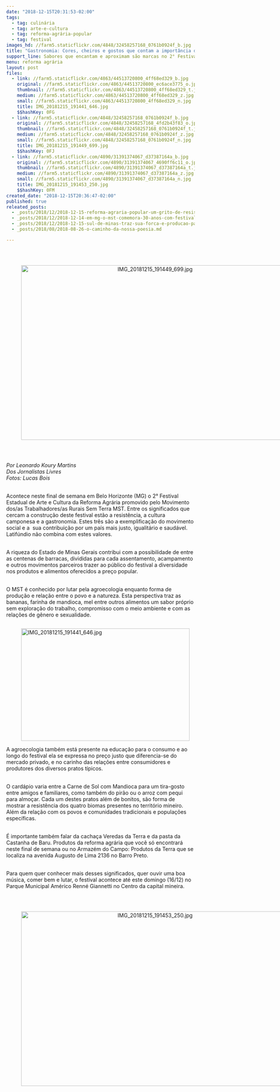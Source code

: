 ```yaml
---
date: "2018-12-15T20:31:53-02:00"
tags:
  - tag: culinária
  - tag: arte-e-cultura
  - tag: reforma-agrária-popular
  - tag: festival
images_hd: //farm5.staticflickr.com/4848/32458257168_0761b0924f_b.jpg
title: "Gastronomia: Cores, cheiros e gostos que contam a importância da Reforma Agrária"
support_line: Sabores que encantam e aproximam são marcas no 2° Festival Estadual de Arte e Cultura da Reforma Agrária em Minas Gerais
menu: reforma agrária
layout: post
files:
  - link: //farm5.staticflickr.com/4863/44513720800_4ff68ed329_b.jpg
    original: //farm5.staticflickr.com/4863/44513720800_ec6ace3775_o.jpg
    thumbnail: //farm5.staticflickr.com/4863/44513720800_4ff68ed329_t.jpg
    medium: //farm5.staticflickr.com/4863/44513720800_4ff68ed329_z.jpg
    small: //farm5.staticflickr.com/4863/44513720800_4ff68ed329_n.jpg
    title: IMG_20181215_191441_646.jpg
    $$hashKey: 0FG
  - link: //farm5.staticflickr.com/4848/32458257168_0761b0924f_b.jpg
    original: //farm5.staticflickr.com/4848/32458257168_4fd2b43f83_o.jpg
    thumbnail: //farm5.staticflickr.com/4848/32458257168_0761b0924f_t.jpg
    medium: //farm5.staticflickr.com/4848/32458257168_0761b0924f_z.jpg
    small: //farm5.staticflickr.com/4848/32458257168_0761b0924f_n.jpg
    title: IMG_20181215_191449_699.jpg
    $$hashKey: 0FJ
  - link: //farm5.staticflickr.com/4890/31391374067_d37387164a_b.jpg
    original: //farm5.staticflickr.com/4890/31391374067_4690ff6c11_o.jpg
    thumbnail: //farm5.staticflickr.com/4890/31391374067_d37387164a_t.jpg
    medium: //farm5.staticflickr.com/4890/31391374067_d37387164a_z.jpg
    small: //farm5.staticflickr.com/4890/31391374067_d37387164a_n.jpg
    title: IMG_20181215_191453_250.jpg
    $$hashKey: 0FM
created_date: "2018-12-15T20:36:47-02:00"
published: true
releated_posts:
  - _posts/2018/12/2018-12-15-reforma-agraria-popular-um-grito-de-resistencia.md
  - _posts/2018/12/2018-12-14-em-mg-o-mst-comemora-30-anos-com-festival-da-reforma-agraria.md
  - _posts/2018/12/2018-12-15-sul-de-minas-traz-sua-forca-e-producao-para-o-festival-da-reforma-agraria.md
  - _posts/2018/08/2018-08-26-o-caminho-da-nossa-poesia.md

---
```

<p>&nbsp;</p>

<div style="text-align:center">
<figure class="image" style="display:inline-block"><img alt="IMG_20181215_191449_699.jpg" height="466" src="//farm5.staticflickr.com/4848/32458257168_0761b0924f_b.jpg" width="700" />
<figcaption></figcaption>
</figure>
</div>

<p>&nbsp;</p>

<p><em>Por Leonardo Koury Martins<br />
Dos Jornalistas Livres<br />
Fotos: Lucas Bois</em></p>

<p><br />
Acontece neste final de semana em Belo Horizonte (MG) o 2&deg; Festival Estadual de Arte e Cultura da Reforma Agr&aacute;ria promovido pelo Movimento dos/as Trabalhadores/as Rurais Sem Terra MST. Entre os significados que cercam a constru&ccedil;&atilde;o deste festival est&atilde;o a resist&ecirc;ncia, a cultura camponesa e a gastronomia. Estes tr&ecirc;s s&atilde;o a exemplifica&ccedil;&atilde;o do movimento social e a&nbsp; sua contribui&ccedil;&atilde;o por um pa&iacute;s mais justo, igualit&aacute;rio e saud&aacute;vel. Latif&uacute;ndio n&atilde;o combina com estes valores.</p>

<p><br />
A riqueza do Estado de Minas Gerais contribui com a possibilidade de entre as centenas de barracas, divididas para cada assentamento, acampamento e outros movimentos parceiros trazer ao p&uacute;blico do festival a diversidade nos produtos e alimentos oferecidos a pre&ccedil;o popular.</p>

<p><br />
O MST &eacute; conhecido por lutar pela agroecologia enquanto forma de produ&ccedil;&atilde;o e rela&ccedil;&atilde;o entre o povo e a natureza. Esta perspectiva traz as bananas, farinha de mandioca, mel entre outros alimentos um sabor pr&oacute;prio sem explora&ccedil;&atilde;o do trabalho, compromisso com o meio ambiente e com as rela&ccedil;&otilde;es de g&ecirc;nero e sexualidade.</p>

<figure class="image" style="float:left"><img alt="IMG_20181215_191441_646.jpg" height="300" src="//farm5.staticflickr.com/4863/44513720800_4ff68ed329_b.jpg" width="450" />
<figcaption></figcaption>
</figure>

<p><br />
A agroecologia tamb&eacute;m est&aacute; presente na educa&ccedil;&atilde;o para o consumo e ao longo do festival ela se expressa no pre&ccedil;o justo que diferencia-se do mercado privado, e no carinho das rela&ccedil;&otilde;es entre consumidores e produtores dos diversos pratos t&iacute;picos.</p>

<p><br />
O card&aacute;pio varia entre a Carne de Sol com Mandioca para um tira-gosto entre amigos e familiares, como tamb&eacute;m do pir&atilde;o ou o arroz com pequi para almo&ccedil;ar. Cada um destes pratos al&eacute;m de bonitos, s&atilde;o forma de mostrar a resist&ecirc;ncia dos quatro biomas presentes no territ&oacute;rio mineiro. Al&eacute;m da rela&ccedil;&atilde;o com os povos e comunidades tradicionais e popula&ccedil;&otilde;es&nbsp; espec&iacute;ficas.</p>

<p><br />
&Eacute; importante tamb&eacute;m falar da cacha&ccedil;a Veredas da Terra e da pasta da Castanha de Baru. Produtos da reforma agr&aacute;ria que voc&ecirc; s&oacute; encontrar&aacute; neste final de semana ou no Armaz&eacute;m do Campo: Produtos da Terra que se localiza na avenida Augusto de Lima 2136 no Barro Preto.</p>

<p><br />
Para quem quer conhecer mais desses significados, quer ouvir uma boa m&uacute;sica, comer bem e lutar, o festival acontece at&eacute; este domingo (16/12) no Parque Municipal Am&eacute;rico Renn&eacute; Giannetti no Centro da capital mineira.</p>

<p>&nbsp;</p>

<div style="text-align:center">
<figure class="image" style="display:inline-block"><img alt="IMG_20181215_191453_250.jpg" height="466" src="//farm5.staticflickr.com/4890/31391374067_d37387164a_b.jpg" width="700" />
<figcaption></figcaption>
</figure>
</div>
